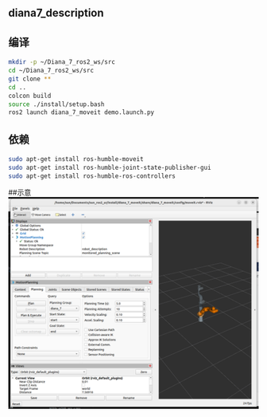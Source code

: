 ## diana7_description

## 编译
```bash
mkdir -p ~/Diana_7_ros2_ws/src
cd ~/Diana_7_ros2_ws/src
git clone **
cd ..
colcon build 
source ./install/setup.bash
ros2 launch diana_7_moveit demo.launch.py

```
## 依赖
```bash
sudo apt-get install ros-humble-moveit
sudo apt-get install ros-humble-joint-state-publisher-gui
sudo apt-get install ros-humble-ros-controllers
```
##示意
<img src="https://github.com/rocos-sia/Diana_7_ros2/blob/main/Figures/diana_7_moveit.png" alt="show" />